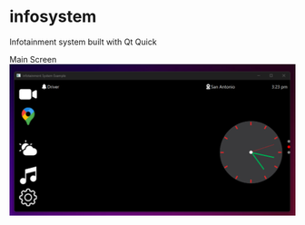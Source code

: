 # infosystem
Infotainment system built with Qt Quick 

Main Screen 
![Main Screen](demoImages/main.png)
